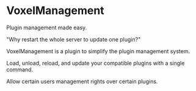 VoxelManagement
===============

Plugin management made easy.

"Why restart the whole server to update one plugin?"


VoxelManagement is a plugin to simplify the plugin management system.

Load, unload, reload, and update your compatible plugins with a single command.

Allow certain users management rights over certain plugins.
